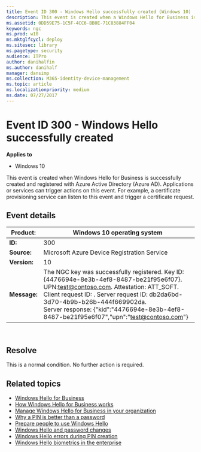 ```yaml
---
title: Event ID 300 - Windows Hello successfully created (Windows 10)
description: This event is created when a Windows Hello for Business is successfully created and registered with Azure Active Directory (Azure AD).
ms.assetid: 0DD59E75-1C5F-4CC6-BB0E-71C83884FF04
keywords: ngc
ms.prod: w10
ms.mktglfcycl: deploy
ms.sitesec: library
ms.pagetype: security
audience: ITPro
author: danihalfin
ms.author: danihalf
manager: dansimp
ms.collection: M365-identity-device-management
ms.topic: article
ms.localizationpriority: medium
ms.date: 07/27/2017
---
```


# Event ID 300 - Windows Hello successfully created

**Applies to**
-   Windows 10


This event is created when Windows Hello for Business is successfully created and registered with Azure Active Directory (Azure AD). Applications or services can trigger actions on this event. For example, a certificate provisioning service can listen to this event and trigger a certificate request.

## Event details

| **Product:** | Windows 10 operating system |     
| --- | --- |                                                                                                                                
| **ID:** | 300 |
| **Source:**  | Microsoft Azure Device Registration Service |
| **Version:** | 10  |
| **Message:** | The NGC key was successfully registered. Key ID: {4476694e-8e3b-4ef8-8487-be21f95e6f07}. UPN:test@contoso.com. Attestation: ATT\_SOFT. Client request ID: . Server request ID: db2da6bd-3d70-4b9b-b26b-444f669902da.</br>Server response: {"kid":"4476694e-8e3b-4ef8-8487-be21f95e6f07","upn":"test@contoso.com"} |
 
## Resolve

This is a normal condition. No further action is required.

## Related topics

- [Windows Hello for Business](hello-identity-verification.md)
- [How Windows Hello for Business works](hello-how-it-works.md)
- [Manage Windows Hello for Business in your organization](hello-manage-in-organization.md)
- [Why a PIN is better than a password](hello-why-pin-is-better-than-password.md)
- [Prepare people to use Windows Hello](hello-prepare-people-to-use.md)
- [Windows Hello and password changes](hello-and-password-changes.md)
- [Windows Hello errors during PIN creation](hello-errors-during-pin-creation.md)
- [Windows Hello biometrics in the enterprise](hello-biometrics-in-enterprise.md)
